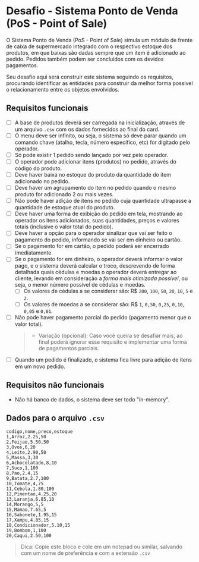 # Desafio - Sistema Ponto de Venda (PoS - Point of Sale)

O Sistema Ponto de Venda (PoS - Point of Sale) simula um módulo de frente de caixa de supermercado integrado com o respectivo estoque dos produtos, em que baixas são dadas sempre que um item é adicionado ao pedido. Pedidos também podem ser concluídos com os devidos pagamentos.

Seu desafio aqui será construir este sistema seguindo os requisitos, procurando identificar as entidades para construir da melhor forma possível o relacionamento entre os objetos envolvidos.

## Requisitos funcionais
- [ ] A base de produtos deverá ser carregada na inicialização, através de um arquivo `.csv` com os dados fornecidos ao final do card.
- [ ] O menu deve ser infinito, ou seja, o sistema só deve parar quando um comando chave (atalho, tecla, número específico, etc) for digitado pelo operador.
- [ ] Só pode existir 1 pedido sendo lançado por vez pelo operador.
- [ ] O operador pode adicionar itens (produtos) no pedido, através do código do produto.
- [ ] Deve haver baixa no estoque do produto da quantidade do item adicionado no pedido.
- [ ] Deve haver um agrupamento do item no pedido quando o mesmo produto for adicionado 2 ou mais vezes.
- [ ] Não pode haver adição de itens no pedido cuja quantidade ultrapasse a quantidade de estoque atual do produto.
- [ ] Deve haver uma forma de exibição do pedido em tela, mostrando ao operador os itens adicionados, suas quantidades, preços e valores totais (inclusive o valor total do pedido).
- [ ] Deve haver a opção para o operador sinalizar que vai ser feito o pagamento do pedido, informando se vai ser em dinheiro ou cartão.
- [ ] Se o pagamento for em cartão, o pedido poderá ser encerrado imediatamente.
- [ ] Se o pagamento for em dinheiro, o operador deverá informar o valor pago, e o sistema deverá calcular o troco, descrevendo de forma detalhada quais cédulas e moedas o operador deverá entregar ao cliente, levando em consideração a *forma mais otimizada possível*, ou seja, o menor número possível de cédulas e moedas.
  - [ ] Os valores de cédulas a se considerar são: R$ `200`, `100`, `50`, `20`, `10`, `5` e `2`.
  - [ ] Os valores de moedas a se considerar são: R$ `1`, `0,50`, `0,25`, `0,10`, `0,05` e `0,01`.
- [ ] Não pode haver pagamento parcial do pedido (pagamento menor que o valor total).
  > - Variação (opcional): Caso você queira se desafiar mais, ao final poderá ignorar esse requisito e implementar uma forma de pagamentos parciais.
- [ ] Quando um pedido é finalizado, o sistema fica livre para adição de itens em um novo pedido. 

## Requisitos não funcionais
- Não há banco de dados, o sistema deve ser todo "in-memory".

## Dados para o arquivo `.csv`
```csv
codigo,nome,preco,estoque
1,Arroz,2.25,50
2,Feijao,5.50,50
3,Ovos,6,20
4,Leite,2.90,50
5,Massa,3,30
6,Achocolatado,8,10
7,Suco,1,100
8,Pao,2.4,15
9,Batata,2.7,100
10,Tomate,4,75
11,Cebola,1.80,100
12,Pimentao,4.25,20
13,Laranja,6.85,10
14,Morango,5,5
15,Mamao,7.65,5
16,Sabonete,1.95,15
17,Xampu,4.85,15
18,Condicionador,5.10,15
19,Bombom,1,100
20,Caqui,2.50,100
```
> Dica: Copie este bloco e cole em um notepad ou similar, salvando com um nome de preferência e com a extensão `.csv`
